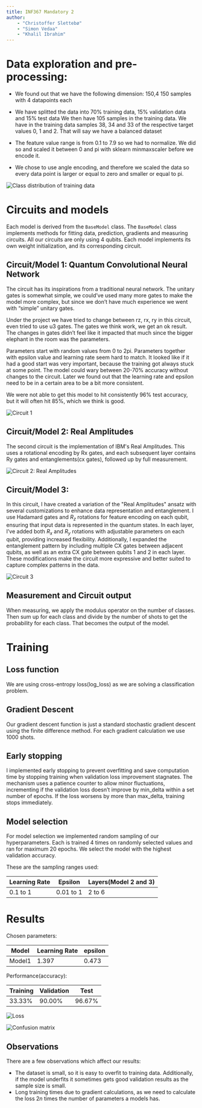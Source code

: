 ```yaml
---
title: INF367 Mandatory 2
author: 
    - "Christoffer Slettebø"
    - "Simon Vedaa"
    - "Khalil Ibrahim"
---
```


# Data exploration and pre-processing:

* We found out that we have the following dimension: 150,4
    150 samples with 4 datapoints each

* We have splitted the data into 70% training data, 15% validation data and 15% test data
    We then have 105 samples in the training data. We have in the training data samples 38, 34 and 33 of the respective target values 0, 1 and 2. 
    That will say we have a balanced dataset

* The feature value range is from 0.1 to 7.9 so we had to normalize.
    We did so and scaled it between 0 and pi with sklearn minmaxscaler before we encode it. 

* We chose to use angle encoding, and therefore we 
    scaled the data so every data point is larger or equal to zero and smaller or equal to pi.

![Class distribution of training data](images/class_distribution.png)

# Circuits and models

Each model is derived from the `BaseModel` class.
The `BaseModel` class implements methods for fitting data, prediction, gradients and 
measuring circuits. All our circuits are only using 4 qubits.
Each model implements its own weight initialization, and its corresponding circuit.

## Circuit/Model 1: Quantum Convolutional Neural Network

The circuit has its inspirations from a traditional neural network. The unitary gates is somewhat simple, we could’ve used many more gates to make the model more complex, but since we don’t have much experience we went with “simple” unitary gates. 

Under the project we have tried to change between rz, rx, ry in this circuit, even tried to use u3 gates. The gates we think work, we get an ok result. The changes in gates didn’t feel like it impacted that much since the bigger elephant in the room was the parameters. 

Parameters start with random values from 0 to 2pi. Parameters together with epsilon value and learning rate seem hard to match. It looked like if it had a good start was very important, because the training got always stuck at some point. The model could wary between 20-70% accuracy without changes to the circuit. Later we found out that the learning rate and epsilon need to be in a certain area to be a bit more consistent.

We were not able to get this model to hit consistently 96% test accuracy, but it will often hit 85%, which we think is good. 

![Circuit 1](images/circuit1.png)

## Circuit/Model 2: Real Amplitudes

The second circuit is the implementation of IBM's Real Amplitudes.
This uses a rotational encoding by Rx gates, and each subsequent layer 
contains Ry gates and entanglements(cx gates), followed up by full measurement.


![Circuit 2: Real Amplitudes](images/circuit2.png)

## Circuit/Model 3:

In this circuit, I have created a variation of the "Real Amplitudes" ansatz with several customizations to enhance data representation and entanglement. I use Hadamard gates and $R_z$ rotations for feature encoding on each qubit, ensuring that input data is represented in the quantum states. In each layer, I’ve added both $R_x$ and $R_y$ rotations with adjustable parameters on each qubit, providing increased flexibility. Additionally, I expanded the entanglement pattern by including multiple CX gates between adjacent qubits, as well as an extra CX gate between qubits 1 and 2 in each layer. These modifications make the circuit more expressive and better suited to capture complex patterns in the data.

![Circuit 3](images/circuit3.png)


## Measurement and Circuit output

When measuring, we apply the modulus operator on the number of classes.
Then sum up for each class and divide by the number of shots to get the probability for each class. 
That becomes the output of the model.



# Training


## Loss function

We are using cross-entropy loss(log_loss) as we are solving a classification problem.


## Gradient Descent

Our gradient descent function is just a standard stochastic gradient descent using
the finite difference method.
For each gradient calculation we use 1000 shots. 

## Early stopping
I implemented early stopping to prevent overfitting and save computation time by stopping training when validation loss improvement stagnates. The mechanism uses a patience counter to allow minor fluctuations, incrementing if the validation loss doesn’t improve by min_delta within a set number of epochs. If the loss worsens by more than max_delta, training stops immediately. 

## Model selection

For model selection we implemented random sampling of our hyperparameters.
Each is trained 4 times on randomly selected values and ran for maximum 20 epochs.
We select the model with the highest validation accuracy.

These are the sampling ranges used:

| Learning Rate | Epsilon | Layers(Model 2 and 3) |
| --------------- | --------------- | --------------- |
| 0.1 to 1 | 0.01 to 1 | 2 to 6 |


# Results

Chosen parameters:

| Model | Learning Rate | epsilon |
| --------------- | --------------- | --------------- |
| Model1 | 1.397 | 0.473 |

Performance(accuracy):

| Training | Validation | Test |
| --------------- | --------------- | --------------- |
| 33.33% | 90.00% | 96.67% |




![Loss](images/loss.png)

![Confusion matrix](images/confusion_matrix.png)


## Observations

There are a few observations which affect our results:
- The dataset is small, so it is easy to overfit to training data.
    Additionally, if the model underfits it sometimes gets good validation 
    results as the sample size is small.
- Long training times due to gradient calculations, as we need
    to calculate the loss $2n$ times the number of parameters 
    a models has.

